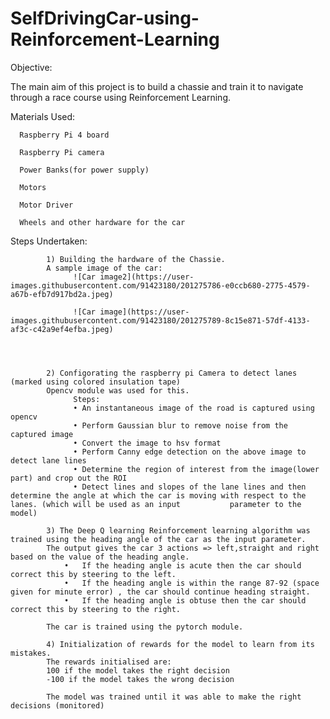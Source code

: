 # SelfDrivingCar-using-Reinforcement-Learning

Objective:

The main aim of this project is to build a chassie and train it to navigate through a race course using Reinforcement Learning.

Materials Used:

      Raspberry Pi 4 board

      Raspberry Pi camera 

      Power Banks(for power supply)

      Motors

      Motor Driver

      Wheels and other hardware for the car



Steps Undertaken:

            1) Building the hardware of the Chassie.
            A sample image of the car:
                  ![Car image2](https://user-images.githubusercontent.com/91423180/201275786-e0ccb680-2775-4579-a67b-efb7d917bd2a.jpeg)
                  
                  ![Car image](https://user-images.githubusercontent.com/91423180/201275789-8c15e871-57df-4133-af3c-c42a9ef4efba.jpeg)




            2) Configorating the raspberry pi Camera to detect lanes (marked using colored insulation tape)
            Opencv module was used for this.
                  Steps:
                  •	An instantaneous image of the road is captured using opencv
                  •	Perform Gaussian blur to remove noise from the captured image
                  •	Convert the image to hsv format
                  •	Perform Canny edge detection on the above image to detect lane lines
                  •	Determine the region of interest from the image(lower part) and crop out the ROI
                  •	Detect lines and slopes of the lane lines and then determine the angle at which the car is moving with respect to the lanes. (which will be used as an input           parameter to the model)

            3) The Deep Q learning Reinforcement learning algorithm was trained using the heading angle of the car as the input parameter. 
            The output gives the car 3 actions => left,straight and right based on the value of the heading angle.
                •	If the heading angle is acute then the car should correct this by steering to the left.
                •	If the heading angle is within the range 87-92 (space given for minute error) , the car should continue heading straight.
                •	If the heading angle is obtuse then the car should correct this by steering to the right.

            The car is trained using the pytorch module.

            4) Initialization of rewards for the model to learn from its mistakes.
            The rewards initialised are:
            100 if the model takes the right decision 
            -100 if the model takes the wrong decision

            The model was trained until it was able to make the right decisions (monitored)






